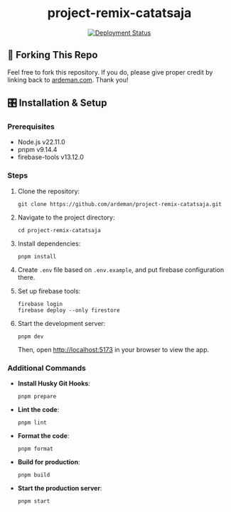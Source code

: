 <h1 align="center">
  project-remix-catatsaja
</h1>

<p align="center">
  <a href="https://github.com/ardeman/project-remix-catatsaja/actions/workflows/firebase-remix.yml" target="_blank">
    <img src="https://github.com/ardeman/project-remix-catatsaja/actions/workflows/firebase-remix.yml/badge.svg?branch=main" alt="Deployment Status" />
  </a>
</p>

## 🍴 Forking This Repo

Feel free to fork this repository. If you do, please give proper credit by linking back to [ardeman.com](https://ardeman.com/). Thank you!

## 🎛️ Installation & Setup

### Prerequisites

- Node.js v22.11.0
- pnpm v9.14.4
- firebase-tools v13.12.0

### Steps

1. Clone the repository:

   ```shell
   git clone https://github.com/ardeman/project-remix-catatsaja.git
   ```

2. Navigate to the project directory:

   ```shell
   cd project-remix-catatsaja
   ```

3. Install dependencies:

   ```shell
   pnpm install
   ```

4. Create `.env` file based on `.env.example`, and put firebase configuration there.

5. Set up firebase tools:

   ```shell
   firebase login
   firebase deploy --only firestore
   ```

6. Start the development server:

   ```shell
   pnpm dev
   ```

   Then, open [http://localhost:5173](http://localhost:5173) in your browser to view the app.

### Additional Commands

- **Install Husky Git Hooks**:

  ```shell
  pnpm prepare
  ```

- **Lint the code**:

  ```shell
  pnpm lint
  ```

- **Format the code**:

  ```shell
  pnpm format
  ```

- **Build for production**:

  ```shell
  pnpm build
  ```

- **Start the production server**:

  ```shell
  pnpm start
  ```
